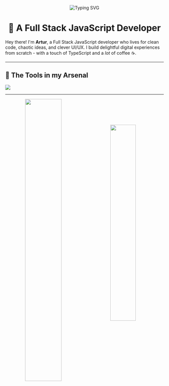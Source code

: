 <!-- Banner -->
<p align="center">
  <img src="https://readme-typing-svg.demolab.com?font=Fira+Code&weight=500&size=25&pause=1000&color=36BCF7&center=true&vCenter=true&width=435&lines=Hey+there!+I'm+Artur+%F0%9F%91%8B;Full+Stack+JS+Engineer+%E2%9A%99%EF%B8%8F;Building+the+future+one+commit+at+a+time+%F0%9F%9A%80" alt="Typing SVG" />
</p>

<!-- Introduction -->
<h1 align="center">🚀 A Full Stack JavaScript Developer</h1>

Hey there! I'm **Artur**, a Full Stack JavaScript developer who lives for clean code, chaotic ideas, and clever UI/UX. I build delightful digital experiences from scratch - with a touch of TypeScript and a *lot* of coffee ☕.

---

## 🧰 The Tools in my Arsenal

<p align="left"> <img src="https://skillicons.dev/icons?i=js,ts,nodejs,react,nextjs,redux,tailwind,express,nestjs,postgres,mongodb,docker,vercel,git,github" /> </p>

---

<div align="center">
  <img align="left" src="https://github-readme-stats.vercel.app/api?username=arturgeghamyanest&show_icons=true&theme=radical&border_radius=12&count_private=true&include_all_commits=true" width="48%" />

<br/><br/><br/><br/>

<div align="center">
  <img src="https://github-readme-stats.vercel.app/api/top-langs/?username=arturgeghamyanest&layout=compact&theme=radical&border_radius=12" width="40%" />
</div>
